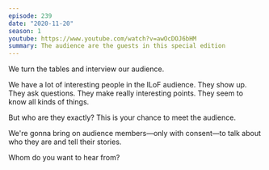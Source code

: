 ```yaml
---
episode: 239
date: "2020-11-20"
season: 1
youtube: https://www.youtube.com/watch?v=awOcDOJ6bHM
summary: The audience are the guests in this special edition
---
```

We turn the tables and interview our audience.

We have a lot of interesting people in the ILoF audience. They show up. They
ask questions. They make really interesting points. They seem to know all kinds
of things.

But who are they exactly? This is your chance to meet the audience.

We're gonna bring on audience members—only with consent—to talk about who they
are and tell their stories.

Whom do you want to hear from?
